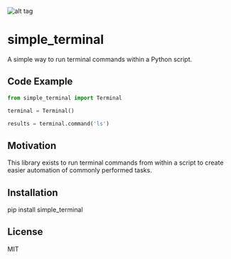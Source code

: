 ![alt tag](https://travis-ci.org/seanchon/simple_terminal.svg?branch=master)

# simple_terminal
A simple way to run terminal commands within a Python script.


## Code Example
```python
from simple_terminal import Terminal

terminal = Terminal()

results = terminal.command('ls')
```

## Motivation
This library exists to run terminal commands from within a script to create easier automation of commonly performed tasks.

## Installation
pip install simple_terminal

## License
MIT
